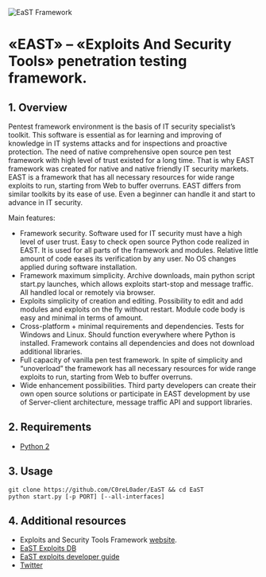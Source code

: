 ![EaST Framework](https://github.com/C0reL0ader/EaST/blob/master/logo.png "EaST Framework")
# «EAST» – «Exploits And Security Tools» penetration testing framework.

## 1. Overview
Pentest framework environment is the basis of IT security specialist’s toolkit.
This software is essential as for learning and improving of knowledge in IT systems attacks and for inspections and proactive protection.
The need of native comprehensive open source pen test framework with high level of trust existed for a long time. That is why EAST framework was created for native and native friendly IT security markets.
EAST is a framework that has all necessary resources for wide range exploits to run, starting from Web to buffer overruns.
EAST differs from similar toolkits by its ease of use. Even a beginner can handle it and start to advance in IT security.

Main features:
* Framework security.
    Software used for IT security must have a high level of user trust. Easy to check open source Python code realized in EAST. It is used for all parts of the framework and modules. Relative little amount of code eases its verification by any user. No OS changes applied during software installation.
* Framework maximum simplicity.
    Archive downloads, main python script start.py launches, which allows exploits start-stop and message traffic. All handled local or remotely via browser.
* Exploits simplicity of creation and editing.
    Possibility to edit and add modules and exploits on the fly without restart. Module code body is easy and minimal in terms of amount.
* Cross-platform + minimal requirements and dependencies.
Tests for Windows and Linux. Should function everywhere where Python is installed. Framework contains all dependencies and does not download additional libraries.
* Full capacity of vanilla pen test framework.
    In spite of simplicity and “unoverload” the framework has all necessary resources for wide range exploits to run, starting from Web to buffer overruns.
* Wide enhancement possibilities.
    Third party developers can create their own open source solutions or participate in EAST development by use of Server-client architecture, message traffic API and support libraries.

## 2. Requirements
* [Python 2](https://www.python.org/downloads/)

## 3. Usage
    git clone https://github.com/C0reL0ader/EaST && cd EaST
    python start.py [-p PORT] [--all-interfaces]

## 4. Additional resources
* Exploits and Security Tools Framework [website](http://eastfw.net/).
* [EaST Exploits DB](http://eastfw.net/)
* [EaST exploits developer guide](https://github.com/C0reL0ader/EaST/wiki)
* [Twitter](https://twitter.com/EAST_framework)
